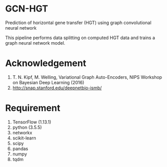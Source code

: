 # GCN-HGT
Prediction of horizontal gene transfer (HGT) using graph convolutional neural network

This pipeline performs data splitting on computed HGT data and trains a graph neural network model.

# Acknowledgement
1. T. N. Kipf, M. Welling, Variational Graph Auto-Encoders, NIPS Workshop on Bayesian Deep Learning (2016)
2. http://snap.stanford.edu/deepnetbio-ismb/

# Requirement
1. TensorFlow (1.13.1)
2. python (3.5.5)
3. networkx
4. scikit-learn
5. scipy
6. pandas
7. numpy
8. tqdm
